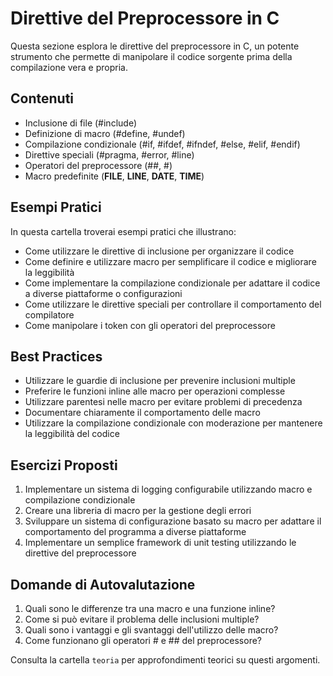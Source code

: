 # Direttive del Preprocessore in C

Questa sezione esplora le direttive del preprocessore in C, un potente strumento che permette di manipolare il codice sorgente prima della compilazione vera e propria.

## Contenuti

- Inclusione di file (#include)
- Definizione di macro (#define, #undef)
- Compilazione condizionale (#if, #ifdef, #ifndef, #else, #elif, #endif)
- Direttive speciali (#pragma, #error, #line)
- Operatori del preprocessore (##, #)
- Macro predefinite (__FILE__, __LINE__, __DATE__, __TIME__)

## Esempi Pratici

In questa cartella troverai esempi pratici che illustrano:

- Come utilizzare le direttive di inclusione per organizzare il codice
- Come definire e utilizzare macro per semplificare il codice e migliorare la leggibilità
- Come implementare la compilazione condizionale per adattare il codice a diverse piattaforme o configurazioni
- Come utilizzare le direttive speciali per controllare il comportamento del compilatore
- Come manipolare i token con gli operatori del preprocessore

## Best Practices

- Utilizzare le guardie di inclusione per prevenire inclusioni multiple
- Preferire le funzioni inline alle macro per operazioni complesse
- Utilizzare parentesi nelle macro per evitare problemi di precedenza
- Documentare chiaramente il comportamento delle macro
- Utilizzare la compilazione condizionale con moderazione per mantenere la leggibilità del codice

## Esercizi Proposti

1. Implementare un sistema di logging configurabile utilizzando macro e compilazione condizionale
2. Creare una libreria di macro per la gestione degli errori
3. Sviluppare un sistema di configurazione basato su macro per adattare il comportamento del programma a diverse piattaforme
4. Implementare un semplice framework di unit testing utilizzando le direttive del preprocessore

## Domande di Autovalutazione

1. Quali sono le differenze tra una macro e una funzione inline?
2. Come si può evitare il problema delle inclusioni multiple?
3. Quali sono i vantaggi e gli svantaggi dell'utilizzo delle macro?
4. Come funzionano gli operatori # e ## del preprocessore?

Consulta la cartella `teoria` per approfondimenti teorici su questi argomenti.